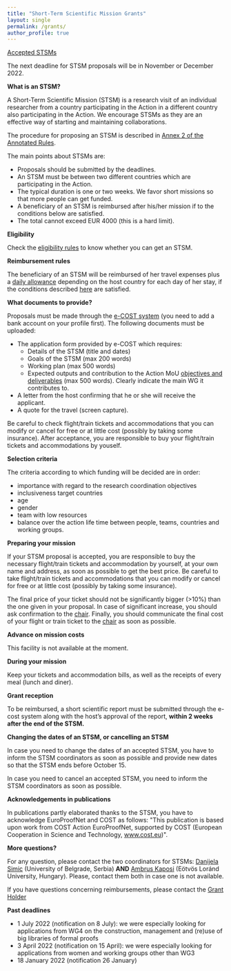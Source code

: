 ```yaml
---
title: "Short-Term Scientific Mission Grants"
layout: single
permalink: /grants/
author_profile: true
---
```


[Accepted STSMs](../accepted_stsms)

The next deadline for STSM proposals will be in November or December 2022.

**What is an STSM?**

A Short-Term Scientific Mission (STSM) is a research visit of an individual researcher from a country participating in the Action in a different country also participating in the Action. We encourage STSMs as they are an effective way of starting and maintaining collaborations.

The procedure for proposing an STSM is described in [Annex 2 of the Annotated Rules](https://www.cost.eu/uploads/2022/10/COST-094-21-Annotated-Rules-for-COST-Actions-Level-C-V1.3-.pdf#page=96).

The main points about STSMs are:

- Proposals should be submitted by the deadlines.
- An STSM must be between two different countries which are participating in the Action.
- The typical duration is one or two weeks. We favor short missions so that more people can get funded.
- A beneficiary of an STSM is reimbursed after his/her mission if to the conditions below are satisfied.
- The total cannot exceed EUR 4000 (this is a hard limit).

**Eligibility**

Check the [eligibility rules](../eligibility) to know whether you can get an STSM.

**Reimbursement rules**

The beneficiary of an STSM will be reimbursed of her travel expenses
plus a [daily allowance](../stsm-daily-allowance) depending on the
host country for each day of her stay, if the conditions described
[here](./reimbursement-rules) are satisfied.

**What documents to provide?**

Proposals must be made through the [e-COST system](https://e-services.cost.eu/activity/grants/add?type=STSM) (you need to add a bank account on your profile first). The following documents must be uploaded:

- The application form provided by e-COST which requires:
  - Details of the STSM (title and dates)
  - Goals of the STSM (max 200 words)
  - Working plan (max 500 words)
  - Expected outputs and contribution to the Action MoU [objectives and deliverables](../description) (max 500 words). Clearly indicate the main WG it contributes to.
- A letter from the host confirming that he or she will receive the applicant.
- A quote for the travel (screen capture).

Be careful to check flight/train tickets and accommodations that you
can modify or cancel for free or at little cost (possibly by taking
some insurance). After acceptance, you are responsible to buy
your flight/train tickets and accommodations by youself.

**Selection criteria**

The criteria according to which funding will be decided are in order:
- importance with regard to the research coordination objectives
- inclusiveness target countries
- age
- gender
- team with low resources
- balance over the action life time between people, teams, countries and working groups.

**Preparing your mission**

If your STSM proposal is accepted, you are responsible to buy the
necessary flight/train tickets and accommodation by yourself, at your
own name and address, as soon as possible to get the best price. Be
careful to take flight/train tickets and accommodations that you can
modify or cancel for free or at little cost (possibly by taking some
insurance).

The final price of your ticket should not be significantly bigger
(>10%) than the one given in your proposal. In case of significant
increase, you should ask confirmation to the
[chair](https://blanqui.gitlabpages.inria.fr/). Finally, you should
communicate the final cost of your flight or train ticket to the
[chair](https://blanqui.gitlabpages.inria.fr/) as soon as possible.

**Advance on mission costs**

This facility is not available at the moment.

**During your mission**

Keep your tickets and accommodation bills, as well as the receipts of
every meal (lunch and diner).

**Grant reception**

To be reimbursed, a short scientific report must be submitted
through the e-cost system along with the host’s approval of the
report, **within 2 weeks after the end of the STSM.**

**Changing the dates of an STSM, or cancelling an STSM**

In case you need to change the dates of an accepted STSM, you have to
inform the STSM coordinators as soon as possible and provide new dates
so that the STSM ends before October 15.

In case you need to cancel an accepted STSM, you need to inform the
STSM coordinators as soon as possible.

**Acknowledgements in publications**

In publications partly elaborated thanks to the STSM, you have to
acknowledge EuroProofNet and COST as follows: "This publication is
based upon work from COST Action EuroProofNet, supported by COST
(European Cooperation in Science and Technology, www.cost.eu)".

**More questions?**

For any question, please contact the two coordinators for STSMs: [Danijela Simic](http://poincare.matf.bg.ac.rs/~danijela) (University of Belgrade, Serbia) **AND** [Ambrus Kaposi](http://akaposi.web.elte.hu) (Eötvös Loránd University, Hungary). Please, contact them both in case one is not available.

If you have questions concerning reimbursements, please contact
the [Grant Holder](mailto:saf-saclay-recettes@inria.fr)

**Past deadlines**

- 1 July 2022 (notification on 8 July): we were especially looking for applications from WG4 on the construction, management and (re)use of big libraries of formal proofs
- 3 April 2022 (notification on 15 April): we were especially looking for applications from women and working groups other than WG3
- 18 January 2022 (notification 26 January)
